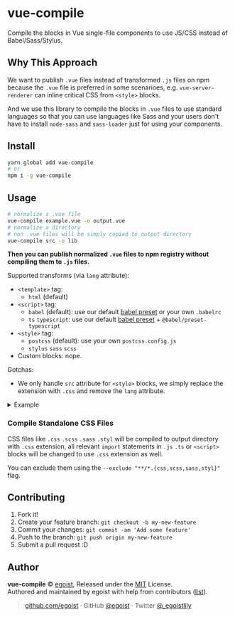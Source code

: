 
# vue-compile

Compile the blocks in Vue single-file components to use JS/CSS instead of Babel/Sass/Stylus.

## Why This Approach

We want to publish `.vue` files instead of transformed `.js` files on npm because the `.vue` file is preferred in some scenarioes, e.g. `vue-server-renderer` can inline critical CSS from `<style>` blocks.

And we use this library to compile the blocks in `.vue` files to use standard languages so that you can use languages like Sass and your users don't have to install `node-sass` and `sass-loader` just for using your components.


## Install

```bash
yarn global add vue-compile
# or
npm i -g vue-compile
```

## Usage

```bash
# normalize a .vue file
vue-compile example.vue -o output.vue
# normalize a directory
# non .vue files will be simply copied to output directory
vue-compile src -o lib
```

__Then you can publish normalized `.vue` files to npm registry without compiling them to `.js` files.__

Supported transforms (via `lang` attribute):

- `<template>` tag:
  - `html` (default)
- `<script>` tag: 
  - `babel` (default): use our default [babel preset](./lib/babel/preset.js) or your own `.babelrc`
  - `ts` `typescript`: use our default [babel preset](./lib/babel/preset.js) + `@babel/preset-typescript`
- `<style>` tag: 
  - `postcss` (default): use your own `postcss.config.js`
  - `stylus` `sass` `scss`
- Custom blocks: nope.

Gotchas:

- We only handle `src` attribute for `<style>` blocks, we simply replace the extension with `.css` and remove the `lang` attribute.

<details><summary>Example</summary><br>

In:

```vue
<template>
  <div class="foo">
    {{ count }}
  </div>
</template>

<script>
export default {
  data() {
    return {
      count: 0
    }
  }
}
</script>

<style lang="scss" src="./foo.scss">

<style lang="stylus" scoped>
@import './colors.styl'

.foo 
  color: $color
</style>
```

Out:

```vue
<template>  
  <div class="foo">
    {{ count }}
  </div>
</template>

<script>
export default {
  data: function data() {
    return {
      count: 0
    };
  }
};
</script>

<style src="./foo.css">

<style scoped>
.foo {
  color: #f00;
}
</style>
```
</details>

### Compile Standalone CSS Files

CSS files like `.css` `.scss` `.sass` `.styl` will be compiled to output directory with `.css` extension, all relevant `import` statements in `.js` `.ts` or `<script>` blocks will be changed to use `.css` extension as well.

You can exclude them using the `--exclude "**/*.{css,scss,sass,styl}"` flag.

## Contributing

1. Fork it!
2. Create your feature branch: `git checkout -b my-new-feature`
3. Commit your changes: `git commit -am 'Add some feature'`
4. Push to the branch: `git push origin my-new-feature`
5. Submit a pull request :D


## Author

**vue-compile** © [egoist](https://github.com/egoist), Released under the [MIT](./LICENSE) License.<br>
Authored and maintained by egoist with help from contributors ([list](https://github.com/egoist/vue-compile/contributors)).

> [github.com/egoist](https://github.com/egoist) · GitHub [@egoist](https://github.com/egoist) · Twitter [@_egoistlily](https://twitter.com/_egoistlily)
